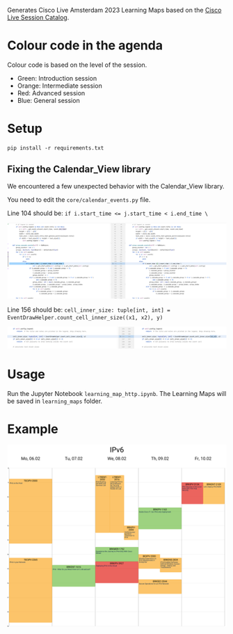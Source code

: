 Generates Cisco Live Amsterdam 2023 Learning Maps based on the [Cisco Live Session Catalog](https://www.ciscolive.com/emea/learn/sessions/session-catalog.html?).

# Colour code in the agenda

Colour code is based on the level of the session.

- Green: Introduction session
- Orange: Intermediate session
- Red: Advanced session
- Blue: General session

# Setup

```
pip install -r requirements.txt
```

## Fixing the Calendar_View library

We encountered a few unexpected behavior with the Calendar_View library. 

You need to edit the `core/calendar_events.py` file.

Line 104 should be: `if i.start_time <= j.start_time < i.end_time \`

![1671006485832](image/README/1671006485832.png)

Line 156 should be: `cell_inner_size: tuple[int, int] = EventDrawHelper.count_cell_inner_size((x1, x2), y)`

![1671006496308](image/README/1671006496308.png)

# Usage

Run the Jupyter Notebook `learning_map_http.ipynb`.
The Learning Maps will be saved in `learning_maps` folder.

# Example

![IPv6 Learning Map](learning_maps/IPv6.png)

